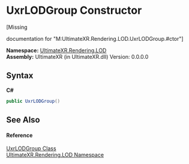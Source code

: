 # UxrLODGroup Constructor 
 

\[Missing <summary> documentation for "M:UltimateXR.Rendering.LOD.UxrLODGroup.#ctor"\]

**Namespace:**&nbsp;<a href="N_UltimateXR_Rendering_LOD">UltimateXR.Rendering.LOD</a><br />**Assembly:**&nbsp;UltimateXR (in UltimateXR.dll) Version: 0.0.0.0

## Syntax

**C#**<br />
``` C#
public UxrLODGroup()
```


## See Also


#### Reference
<a href="T_UltimateXR_Rendering_LOD_UxrLODGroup">UxrLODGroup Class</a><br /><a href="N_UltimateXR_Rendering_LOD">UltimateXR.Rendering.LOD Namespace</a><br />